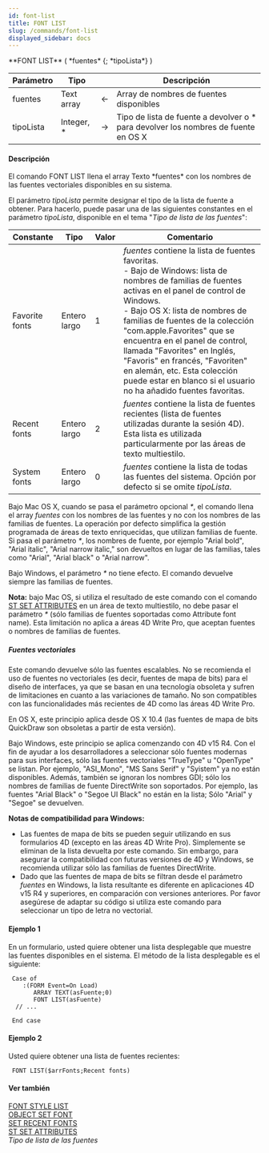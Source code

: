 ```yaml
---
id: font-list
title: FONT LIST
slug: /commands/font-list
displayed_sidebar: docs
---
```


<!--REF #_command_.FONT LIST.Syntax-->**FONT LIST** ( *fuentes* {; *tipoLista*} )<!-- END REF-->
<!--REF #_command_.FONT LIST.Params-->
| Parámetro | Tipo |  | Descripción |
| --- | --- | --- | --- |
| fuentes | Text array | &#8592; | Array de nombres de fuentes disponibles |
| tipoLista | Integer, * | &#8594;  | Tipo de lista de fuente a devolver o * para devolver los nombres de fuente en OS X |

<!-- END REF-->

#### Descripción 

<!--REF #_command_.FONT LIST.Summary-->El comando FONT LIST llena el array Texto *fuentes* con los nombres de las fuentes vectoriales disponibles en su sistema.<!-- END REF-->

El parámetro *tipoLista* permite designar el tipo de la lista de fuente a obtener. Para hacerlo, puede pasar una de las siguientes constantes en el parámetro *tipoLista*, disponible en el tema "*Tipo de lista de las fuentes*":

| Constante      | Tipo         | Valor | Comentario                                                                                                                                                                                                                                                                                                                                                                                                                                                                               |
| -------------- | ------------ | ----- | ---------------------------------------------------------------------------------------------------------------------------------------------------------------------------------------------------------------------------------------------------------------------------------------------------------------------------------------------------------------------------------------------------------------------------------------------------------------------------------------- |
| Favorite fonts | Entero largo | 1     | *fuentes* contiene la lista de fuentes favoritas.<br/>- Bajo de Windows: lista de nombres de familias de fuentes activas en el panel de control de Windows.<br/>- Bajo OS X: lista de nombres de familias de fuentes de la colección "com.apple.Favorites" que se encuentra en el panel de control, llamada "Favorites" en Inglés, "Favoris" en francés, "Favoriten" en alemán, etc. Esta colección puede estar en blanco si el usuario no ha añadido fuentes favoritas. |
| Recent fonts   | Entero largo | 2     | *fuentes* contiene la lista de fuentes recientes (lista de fuentes utilizadas durante la sesión 4D). Esta lista es utilizada particularmente por las áreas de texto multiestilo.                                                                                                                                                                                                                                                                                                         |
| System fonts   | Entero largo | 0     | *fuentes* contiene la lista de todas las fuentes del sistema. Opción por defecto si se omite *tipoLista*.                                                                                                                                                                                                                                                                                                                                                                                |

Bajo Mac OS X, cuando se pasa el parámetro opcional *\**, el comando llena el array *fuentes* con los nombres de las fuentes y no con los nombres de las familias de fuentes. La operación por defecto simplifica la gestión programada de áreas de texto enriquecidas, que utilizan familias de fuente. Si pasa el parámetro *\**, los nombres de fuente, por ejemplo "Arial bold", "Arial italic", "Arial narrow italic," son devueltos en lugar de las familias, tales como "Arial", "Arial black" o "Arial narrow".

Bajo Windows, el parámetro *\** no tiene efecto. El comando devuelve siempre las familias de fuentes.

**Nota:** bajo Mac OS, si utiliza el resultado de este comando con el comando [ST SET ATTRIBUTES](st-set-attributes.md) en un área de texto multiestilo, no debe pasar el parámetro *\** (sólo familias de fuentes soportadas como Attribute font name). Esta limitación no aplica a áreas 4D Write Pro, que aceptan fuentes o nombres de familias de fuentes. 

##### Fuentes vectoriales 

Este comando devuelve sólo las fuentes escalables. No se recomienda el uso de fuentes no vectoriales (es decir, fuentes de mapa de bits) para el diseño de interfaces, ya que se basan en una tecnología obsoleta y sufren de limitaciones en cuanto a las variaciones de tamaño. No son compatibles con las funcionalidades más recientes de 4D como las áreas 4D Write Pro.

En OS X, este principio aplica desde OS X 10.4 (las fuentes de mapa de bits QuickDraw son obsoletas a partir de esta versión).

Bajo Windows, este principio se aplica comenzando con 4D v15 R4\. Con el fin de ayudar a los desarrolladores a seleccionar sólo fuentes modernas para sus interfaces, sólo las fuentes vectoriales "TrueType" u "OpenType" se listan. Por ejemplo, "ASI\_Mono", "MS Sans Serif" y "Syistem" ya no están disponibles. Además, también se ignoran los nombres GDI; sólo los nombres de familias de fuente DirectWrite son soportados. Por ejemplo, las fuentes "Arial Black" o "Segoe UI Black" no están en la lista; Sólo "Arial" y "Segoe" se devuelven.

  
**Notas de compatibilidad para Windows:**

* Las fuentes de mapa de bits se pueden seguir utilizando en sus formularios 4D (excepto en las áreas 4D Write Pro). Simplemente se eliminan de la lista devuelta por este comando. Sin embargo, para asegurar la compatibilidad con futuras versiones de 4D y Windows, se recomienda utilizar sólo las familias de fuentes DirectWrite.
* Dado que las fuentes de mapa de bits se filtran desde el parámetro *fuentes* en Windows, la lista resultante es diferente en aplicaciones 4D v15 R4 y superiores, en comparación con versiones anteriores. Por favor asegúrese de adaptar su código si utiliza este comando para seleccionar un tipo de letra no vectorial.

#### Ejemplo 1 

En un formulario, usted quiere obtener una lista desplegable que muestre las fuentes disponibles en el sistema. El método de la lista desplegable es el siguiente: 

```4d
 Case of
    :(FORM Event=On Load)
       ARRAY TEXT(asFuente;0)
       FONT LIST(asFuente)
  // ...
 
 End case
```

#### Ejemplo 2 

Usted quiere obtener una lista de fuentes recientes:

```4d
 FONT LIST($arrFonts;Recent fonts)
```

#### Ver también 

[FONT STYLE LIST](font-style-list.md)  
[OBJECT SET FONT](object-set-font.md)  
[SET RECENT FONTS](set-recent-fonts.md)  
[ST SET ATTRIBUTES](st-set-attributes.md)  
*Tipo de lista de las fuentes*  